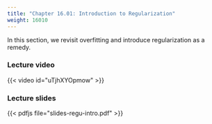 ```yaml
---
title: "Chapter 16.01: Introduction to Regularization"
weight: 16010
---
```

In this section, we revisit overfitting and introduce regularization as a remedy.

<!--more-->

### Lecture video

{{< video id="uTjhXYOpmow" >}}

### Lecture slides

{{< pdfjs file="slides-regu-intro.pdf" >}}
